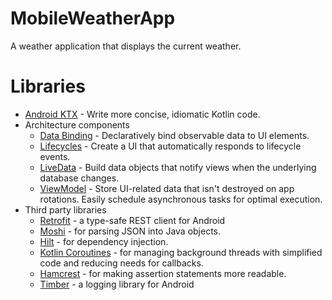 # MobileWeatherApp
A weather application that displays the current weather.

# Libraries
* [Android KTX](https://developer.android.com/kotlin/ktx) - Write more concise, idiomatic Kotlin code.
* Architecture components
  * [Data Binding](https://developer.android.com/topic/libraries/data-binding/) - Declaratively bind observable data to UI elements.
  * [Lifecycles](https://developer.android.com/topic/libraries/architecture/lifecycle) - Create a UI that automatically responds to lifecycle events.
  * [LiveData](https://developer.android.com/topic/libraries/architecture/livedata) - Build data objects that notify views when the underlying database changes.
  * [ViewModel](https://developer.android.com/topic/libraries/architecture/viewmodel) - Store UI-related data that isn't destroyed on app rotations. Easily schedule asynchronous tasks for optimal execution.
* Third party libraries 
  * [Retrofit](https://square.github.io/retrofit/) - a type-safe REST client for Android
  * [Moshi](https://github.com/square/moshi) - for parsing JSON into Java objects.
  * [Hilt](https://developer.android.com/training/dependency-injection/hilt-android) - for dependency injection.
  * [Kotlin Coroutines](https://kotlinlang.org/docs/coroutines-overview.html) - for managing background threads with simplified code and reducing needs for callbacks.
  * [Hamcrest](http://hamcrest.org/) - for making assertion statements more readable.
  * [Timber](https://github.com/JakeWharton/timber) - a logging library for Android
